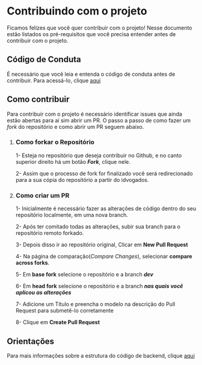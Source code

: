 # Contribuindo com o projeto

Ficamos felizes que você quer contribuir com o projeto!
Nesse documento estão listados os pré-requisitos que você precisa entender antes de contribuir com o projeto.

## Código de Conduta

É necessário que você leia e entenda o código de conduta antes de contribuir.
Para acessá-lo, clique [aqui](https://github.com/Certificados-Ifba/certificates/blob/main/CODE_OF_CONDUCT.md)

## Como contribuir

Para contribuir com o projeto é necessário identificar issues que ainda estão abertas para aí sim abrir um PR. O passo a passo de como fazer um _fork_ do repositório e como abrir um PR seguem abaixo.

1. ### Como forkar o Repositório

   1- Esteja no repositório que deseja contribuir no Github, e no canto superior direito há um botão **_Fork_**, clique nele.

   2- Assim que o processo de fork for finalizado você será redirecionado para a sua cópia do repositório a partir do idvogados.

2. ### **Como criar um PR**

   1- Inicialmente é necessário fazer as alterações de código dentro do seu repositório localmente, em uma nova branch.

   2- Após ter comitado todas as alterações, subir sua branch para o repositório remoto forkado.

   3- Depois disso ir ao repositório original, Clicar em **New Pull Request**

   4- Na página de comparação(_Compare Changes_), selecionar **compare across forks**.

   5- Em **base fork** selecione o repositório e a branch **_dev_**

   6- Em **head fork** selecione o repositório e a branch **_nas quais você aplicou as alterações_**

   7- Adicione um Título e preencha o modelo na descrição do Pull Request para submetê-lo corretamente

   8- Clique em **Create Pull Request**

## Orientações

Para mais informações sobre a estrutura do código de backend, clique [aqui](https://github.com/Certificados-Ifba/certificates/blob/main/docs/ORIENTACOES.md)
